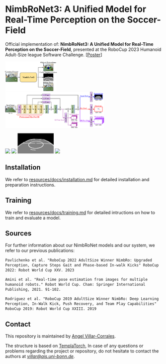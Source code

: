# NimbRoNet3: A Unified Model for Real-Time Perception on the Soccer-Field


Official implementation of:  **NimbRoNet3: A Unified Model for Real-Time Perception on the Soccer-Field**, presented at the RoboCup 2023 Humanoid Adult-Size league Software Challenge. [[Poster](http://www.angelvillarcorrales.com/templates/others/Publications/2023%20RoboCup_%20NimbroNetv3_Poster.pdf?i=1)]


<p float="left">
  <img src="resources/docs/teaser.png" width="33%" />
  &nbsp;&nbsp; &nbsp;
  <img src="resources/docs/model.png" width="63%"/>
</p>

<img src="resources/docs/01_imgs.gif" width="23%"/>
<img src="resources/docs/02_blobs.gif" width="23%"/>
<img src="resources/docs/03_segm.gif" width="23%"/>
<img src="resources/docs/04_pose.gif" width="23%"/>




## Installation

We refer to [resources/docs/installation.md](https://github.com/angelvillar96/NimbRoNet3/tree/master/resources/docs/installation.md) for detailed installation and preparation instructions.




## Training

We refer to [resources/docs/training.md](https://github.com/angelvillar96/NimbRoNet3/tree/master/resources/docs/training.md) for detailed intructions on how to train and evaluate a model.




## Sources

For further information about our NimbRoNet models and our system, we refer to our previous publications:


```
Pavlichenko et al. "RoboCup 2022 AdultSize Winner NimbRo: Upgraded Perception, Capture Steps Gait and Phase-based In-walk Kicks" RoboCup 2022: Robot World Cup XXV. 2023
```

```
Amini et al. "Real-time pose estimation from images for multiple humanoid robots." Robot World Cup. Cham: Springer International Publishing, 2021. 91-102.
```

```
Rodriguez et al. "RoboCup 2019 AdultSize Winner NimbRo: Deep Learning Perception, In-Walk Kick, Push Recovery, and Team Play Capabilities" RoboCup 2019: Robot World Cup XXIII. 2019
```




## Contact

This repository is maintained by [Angel Villar-Corrales](http://angelvillarcorrales.com/templates/home.php).

The structure is based on [TemplaTorch](https://github.com/angelvillar96/TemplaTorch),
In case of any questions or problems regarding the project or repository, do not hesitate to contact the authors at *villar@ais.uni-bonn.de*.
